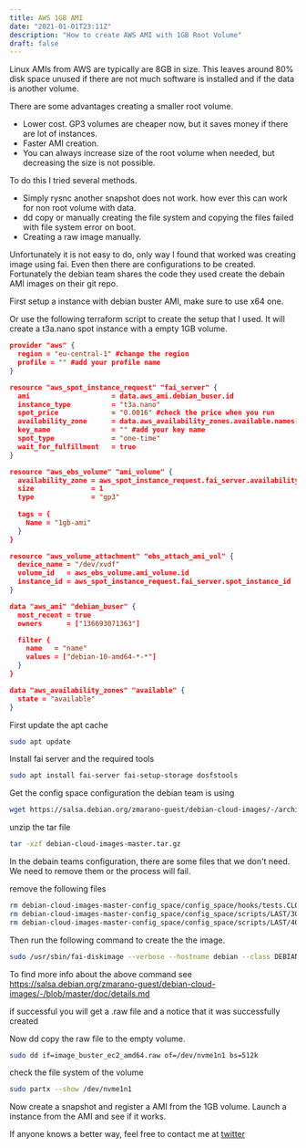 ```yaml
---
title: AWS 1GB AMI
date: "2021-01-01T23:11Z"
description: "How to create AWS AMI with 1GB Root Volume"
draft: false
---
```


Linux AMIs from AWS are typically are 8GB in size. This leaves around 80% disk space unused if there are not much software is installed and if the data is another volume. 

There are some advantages creating a smaller root volume.
* Lower cost. GP3 volumes are cheaper now, but it saves money if there are lot of instances.
* Faster AMI creation.
* You can always increase size of the root volume when needed, but decreasing the size is not possible.

To do this I tried several methods.
* Simply rysnc another snapshot does not work. how ever this can work for non root volume with data.
* dd copy or manually creating the file system and copying the files failed with file system error on boot.
* Creating a raw image manually.

Unfortunately it is not easy to do, only way I found that worked was creating image using fai. Even then there are configurations to be created.
Fortunately the debian team shares the code they used create the debain AMI images on their git repo.

First setup a instance with debian buster AMI, make sure to use x64 one.

Or use the following terraform script to create the setup that I used. It will create a t3a.nano spot instance with a empty 1GB volume.

```json
provider "aws" {
  region = "eu-central-1" #change the region
  profile = "" #add your profile name
}

resource "aws_spot_instance_request" "fai_server" {
  ami                    = data.aws_ami.debian_buser.id
  instance_type          = "t3a.nano"
  spot_price             = "0.0016" #check the price when you run
  availability_zone      = data.aws_availability_zones.available.names[1]
  key_name               = "" #add your key name
  spot_type              = "one-time"
  wait_for_fulfillment   = true
}

resource "aws_ebs_volume" "ami_volume" {
  availability_zone = aws_spot_instance_request.fai_server.availability_zone
  size              = 1
  type              = "gp3"
  
  tags = {
    Name = "1gb-ami"
  }
}

resource "aws_volume_attachment" "ebs_attach_ami_vol" {
  device_name = "/dev/xvdf"
  volume_id   = aws_ebs_volume.ami_volume.id
  instance_id = aws_spot_instance_request.fai_server.spot_instance_id
}

data "aws_ami" "debian_buser" {
  most_recent = true
  owners      = ["136693071363"]

  filter {
    name   = "name"
    values = ["debian-10-amd64-*-*"]
  }
}

data "aws_availability_zones" "available" {
  state = "available"
}
```

First update the apt cache
```bash
sudo apt update
```

Install fai server and the required tools

```bash
sudo apt install fai-server fai-setup-storage dosfstools
```

Get the config space configuration the debian team is using

```bash
wget https://salsa.debian.org/zmarano-guest/debian-cloud-images/-/archive/master/debian-cloud-images-master.tar.gz?path=config_space -O debian-cloud-images-master.tar.gz
```

unzip the tar file

```bash
tar -xzf debian-cloud-images-master.tar.gz
```

In the debain teams configuration, there are some files that we don't need. We need to remove them or the process will fail.

remove the following files

```bash
rm debian-cloud-images-master-config_space/config_space/hooks/tests.CLOUD
rm debian-cloud-images-master-config_space/config_space/scripts/LAST/30-manifest
rm debian-cloud-images-master-config_space/config_space/scripts/LAST/40-info
```

Then run the following command to create the the image.

```bash
sudo /usr/sbin/fai-diskimage --verbose --hostname debian --class DEBIAN,CLOUD,TYPE_DEV,BUSTER,EC2,IPV6_DHCP,AMD64,GRUB_CLOUD_AMD64,LINUX_IMAGE_CLOUD,LAST --size 1G --cspace /home/admin/debian-cloud-images-master-config_space/config_space image_buster_ec2_amd64.raw
```

To find more info about the above command see https://salsa.debian.org/zmarano-guest/debian-cloud-images/-/blob/master/doc/details.md

if successful you will get a .raw file and a notice that it was successfully created

Now dd copy the raw file to the empty volume.

```bash
sudo dd if=image_buster_ec2_amd64.raw of=/dev/nvme1n1 bs=512k
```

check the file system of the volume

```bash
sudo partx --show /dev/nvme1n1
```

Now create a snapshot and register a AMI from the 1GB volume. 
Launch a instance from the AMI and see if it works.

If anyone knows a better way, feel free to contact me at [twitter](https://twitter.com/miyurulk)